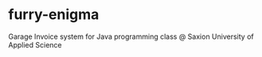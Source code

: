 # furry-enigma
Garage Invoice system for Java programming class @ Saxion University of Applied Science
